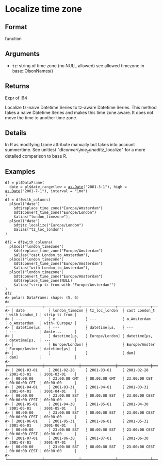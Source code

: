 # Localize time zone

## Format

function

## Arguments

- `tz`: string of time zone (no NULL allowed) see allowed timezone in base::OlsonNames()

## Returns

Expr of i64

Localize tz-naive Datetime Series to tz-aware Datetime Series. This method takes a naive Datetime Series and makes this time zone aware. It does not move the time to another time zone.

## Details

In R as modifying tzone attribute manually but takes into account summertime. See unittest "dt$convert_time_zone dt$tz_localize" for a more detailed comparison to base R.

## Examples

<pre class='r-example'><code><span class='r-in'><span><span class='va'>df</span> <span class='op'>=</span> <span class='va'>pl</span><span class='op'>$</span><span class='fu'>DataFrame</span><span class='op'>(</span></span></span>
<span class='r-in'><span>  date <span class='op'>=</span> <span class='va'>pl</span><span class='op'>$</span><span class='fu'>date_range</span><span class='op'>(</span>low <span class='op'>=</span> <span class='fu'><a href='https://rdrr.io/r/base/as.Date.html'>as.Date</a></span><span class='op'>(</span><span class='st'>"2001-3-1"</span><span class='op'>)</span>, high <span class='op'>=</span> <span class='fu'><a href='https://rdrr.io/r/base/as.Date.html'>as.Date</a></span><span class='op'>(</span><span class='st'>"2001-7-1"</span><span class='op'>)</span>, interval <span class='op'>=</span> <span class='st'>"1mo"</span><span class='op'>)</span></span></span>
<span class='r-in'><span><span class='op'>)</span></span></span>
<span class='r-in'><span><span class='va'>df</span> <span class='op'>=</span> <span class='va'>df</span><span class='op'>$</span><span class='fu'>with_columns</span><span class='op'>(</span></span></span>
<span class='r-in'><span>  <span class='va'>pl</span><span class='op'>$</span><span class='fu'>col</span><span class='op'>(</span><span class='st'>"date"</span><span class='op'>)</span></span></span>
<span class='r-in'><span>    <span class='op'>$</span><span class='va'>dt</span><span class='op'>$</span><span class='fu'>replace_time_zone</span><span class='op'>(</span><span class='st'>"Europe/Amsterdam"</span><span class='op'>)</span></span></span>
<span class='r-in'><span>    <span class='op'>$</span><span class='va'>dt</span><span class='op'>$</span><span class='fu'>convert_time_zone</span><span class='op'>(</span><span class='st'>"Europe/London"</span><span class='op'>)</span></span></span>
<span class='r-in'><span>    <span class='op'>$</span><span class='fu'>alias</span><span class='op'>(</span><span class='st'>"london_timezone"</span><span class='op'>)</span>,</span></span>
<span class='r-in'><span>  <span class='va'>pl</span><span class='op'>$</span><span class='fu'>col</span><span class='op'>(</span><span class='st'>"date"</span><span class='op'>)</span></span></span>
<span class='r-in'><span>    <span class='op'>$</span><span class='va'>dt</span><span class='op'>$</span><span class='fu'>tz_localize</span><span class='op'>(</span><span class='st'>"Europe/London"</span><span class='op'>)</span></span></span>
<span class='r-in'><span>    <span class='op'>$</span><span class='fu'>alias</span><span class='op'>(</span><span class='st'>"tz_loc_london"</span><span class='op'>)</span></span></span>
<span class='r-in'><span><span class='op'>)</span></span></span>
<span class='r-in'><span></span></span>
<span class='r-in'><span><span class='va'>df2</span> <span class='op'>=</span> <span class='va'>df</span><span class='op'>$</span><span class='fu'>with_columns</span><span class='op'>(</span></span></span>
<span class='r-in'><span>  <span class='va'>pl</span><span class='op'>$</span><span class='fu'>col</span><span class='op'>(</span><span class='st'>"london_timezone"</span><span class='op'>)</span></span></span>
<span class='r-in'><span>    <span class='op'>$</span><span class='va'>dt</span><span class='op'>$</span><span class='fu'>replace_time_zone</span><span class='op'>(</span><span class='st'>"Europe/Amsterdam"</span><span class='op'>)</span></span></span>
<span class='r-in'><span>    <span class='op'>$</span><span class='fu'>alias</span><span class='op'>(</span><span class='st'>"cast London_to_Amsterdam"</span><span class='op'>)</span>,</span></span>
<span class='r-in'><span>  <span class='va'>pl</span><span class='op'>$</span><span class='fu'>col</span><span class='op'>(</span><span class='st'>"london_timezone"</span><span class='op'>)</span></span></span>
<span class='r-in'><span>    <span class='op'>$</span><span class='va'>dt</span><span class='op'>$</span><span class='fu'>convert_time_zone</span><span class='op'>(</span><span class='st'>"Europe/Amsterdam"</span><span class='op'>)</span></span></span>
<span class='r-in'><span>    <span class='op'>$</span><span class='fu'>alias</span><span class='op'>(</span><span class='st'>"with London_to_Amsterdam"</span><span class='op'>)</span>,</span></span>
<span class='r-in'><span>  <span class='va'>pl</span><span class='op'>$</span><span class='fu'>col</span><span class='op'>(</span><span class='st'>"london_timezone"</span><span class='op'>)</span></span></span>
<span class='r-in'><span>    <span class='op'>$</span><span class='va'>dt</span><span class='op'>$</span><span class='fu'>convert_time_zone</span><span class='op'>(</span><span class='st'>"Europe/Amsterdam"</span><span class='op'>)</span></span></span>
<span class='r-in'><span>    <span class='op'>$</span><span class='va'>dt</span><span class='op'>$</span><span class='fu'>replace_time_zone</span><span class='op'>(</span><span class='cn'>NULL</span><span class='op'>)</span></span></span>
<span class='r-in'><span>    <span class='op'>$</span><span class='fu'>alias</span><span class='op'>(</span><span class='st'>"strip tz from with-'Europe/Amsterdam'"</span><span class='op'>)</span></span></span>
<span class='r-in'><span><span class='op'>)</span></span></span>
<span class='r-in'><span><span class='va'>df2</span></span></span>
<span class='r-out co'><span class='r-pr'>#&gt;</span> polars DataFrame: shape: (5, 6)</span>
<span class='r-out co'><span class='r-pr'>#&gt;</span> ┌────────────────┬────────────────┬────────────────┬───────────────┬───────────────┬───────────────┐</span>
<span class='r-out co'><span class='r-pr'>#&gt;</span> │ date           ┆ london_timezon ┆ tz_loc_london  ┆ cast London_t ┆ with London_t ┆ strip tz from │</span>
<span class='r-out co'><span class='r-pr'>#&gt;</span> │ ---            ┆ e              ┆ ---            ┆ o_Amsterdam   ┆ o_Amsterdam   ┆ with-'Europe/ │</span>
<span class='r-out co'><span class='r-pr'>#&gt;</span> │ datetime[μs]   ┆ ---            ┆ datetime[μs,   ┆ ---           ┆ ---           ┆ Amste...      │</span>
<span class='r-out co'><span class='r-pr'>#&gt;</span> │                ┆ datetime[μs,   ┆ Europe/London] ┆ datetime[μs,  ┆ datetime[μs,  ┆ ---           │</span>
<span class='r-out co'><span class='r-pr'>#&gt;</span> │                ┆ Europe/London] ┆                ┆ Europe/Amster ┆ Europe/Amster ┆ datetime[μs]  │</span>
<span class='r-out co'><span class='r-pr'>#&gt;</span> │                ┆                ┆                ┆ dam]          ┆ dam]          ┆               │</span>
<span class='r-out co'><span class='r-pr'>#&gt;</span> ╞════════════════╪════════════════╪════════════════╪═══════════════╪═══════════════╪═══════════════╡</span>
<span class='r-out co'><span class='r-pr'>#&gt;</span> │ 2001-03-01     ┆ 2001-02-28     ┆ 2001-03-01     ┆ 2001-02-28    ┆ 2001-03-01    ┆ 2001-03-01    │</span>
<span class='r-out co'><span class='r-pr'>#&gt;</span> │ 00:00:00       ┆ 23:00:00 GMT   ┆ 00:00:00 GMT   ┆ 23:00:00 CET  ┆ 00:00:00 CET  ┆ 00:00:00      │</span>
<span class='r-out co'><span class='r-pr'>#&gt;</span> │ 2001-04-01     ┆ 2001-03-31     ┆ 2001-04-01     ┆ 2001-03-31    ┆ 2001-04-01    ┆ 2001-04-01    │</span>
<span class='r-out co'><span class='r-pr'>#&gt;</span> │ 00:00:00       ┆ 23:00:00 BST   ┆ 00:00:00 BST   ┆ 23:00:00 CEST ┆ 00:00:00 CEST ┆ 00:00:00      │</span>
<span class='r-out co'><span class='r-pr'>#&gt;</span> │ 2001-05-01     ┆ 2001-04-30     ┆ 2001-05-01     ┆ 2001-04-30    ┆ 2001-05-01    ┆ 2001-05-01    │</span>
<span class='r-out co'><span class='r-pr'>#&gt;</span> │ 00:00:00       ┆ 23:00:00 BST   ┆ 00:00:00 BST   ┆ 23:00:00 CEST ┆ 00:00:00 CEST ┆ 00:00:00      │</span>
<span class='r-out co'><span class='r-pr'>#&gt;</span> │ 2001-06-01     ┆ 2001-05-31     ┆ 2001-06-01     ┆ 2001-05-31    ┆ 2001-06-01    ┆ 2001-06-01    │</span>
<span class='r-out co'><span class='r-pr'>#&gt;</span> │ 00:00:00       ┆ 23:00:00 BST   ┆ 00:00:00 BST   ┆ 23:00:00 CEST ┆ 00:00:00 CEST ┆ 00:00:00      │</span>
<span class='r-out co'><span class='r-pr'>#&gt;</span> │ 2001-07-01     ┆ 2001-06-30     ┆ 2001-07-01     ┆ 2001-06-30    ┆ 2001-07-01    ┆ 2001-07-01    │</span>
<span class='r-out co'><span class='r-pr'>#&gt;</span> │ 00:00:00       ┆ 23:00:00 BST   ┆ 00:00:00 BST   ┆ 23:00:00 CEST ┆ 00:00:00 CEST ┆ 00:00:00      │</span>
<span class='r-out co'><span class='r-pr'>#&gt;</span> └────────────────┴────────────────┴────────────────┴───────────────┴───────────────┴───────────────┘</span>
 </code></pre>